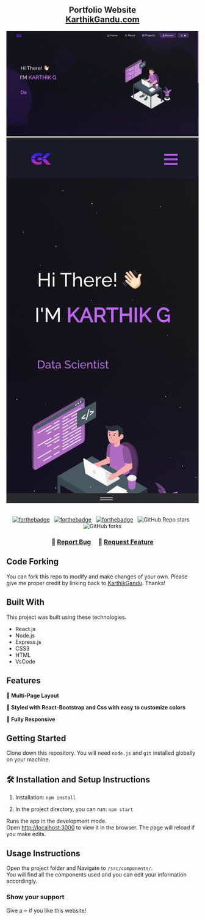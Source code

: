 <h2 align="center">
  Portfolio Website<br/>
  <a href="https://karthikgandu.netlify.app/" target="_blank">KarthikGandu.com</a>
</h2>
<div align="center">
  <img alt="Demo" src="./Images/readme-img.png" />
  <img alt="Demo" src="./Images/readme-img1.png" />
</div>

<br/>

<center>

[![forthebadge](https://forthebadge.com/images/badges/built-with-love.svg)](https://forthebadge.com) &nbsp;
[![forthebadge](https://forthebadge.com/images/badges/made-with-javascript.svg)](https://forthebadge.com) &nbsp;
[![forthebadge](https://forthebadge.com/images/badges/open-source.svg)](https://forthebadge.com) &nbsp;
![GitHub Repo stars](https://img.shields.io/github/stars/KarthikGandu/Portfolio_Site?color=red&logo=github&style=for-the-badge) &nbsp;
![GitHub forks](https://img.shields.io/github/forks/KarthikGandu/Portfolio_Site?color=red&logo=github&style=for-the-badge)

</center>

<h3 align="center">
    🔹
    <a href="https://github.com/KarthikGandu/Portfolio_Site/issues">Report Bug</a> &nbsp; &nbsp;
    🔹
    <a href="https://github.com/KarthikGandu/Portfolio_Site/issues">Request Feature</a>
</h3>

## Code Forking

You can fork this repo to modify and make changes of your own. Please give me proper credit by linking back to [KarthikGandu](https://github.com/KarthikGandu/Portfolio_Site). Thanks!

## Built With

This project was built using these technologies.

- React.js
- Node.js
- Express.js
- CSS3
- HTML 
- VsCode

## Features

**📖 Multi-Page Layout**

**🎨 Styled with React-Bootstrap and Css with easy to customize colors**

**📱 Fully Responsive**

## Getting Started

Clone down this repository. You will need `node.js` and `git` installed globally on your machine.

## 🛠 Installation and Setup Instructions

1. Installation: `npm install`

2. In the project directory, you can run: `npm start`

Runs the app in the development mode.\
Open [http://localhost:3000](http://localhost:3000) to view it in the browser.
The page will reload if you make edits.

## Usage Instructions

Open the project folder and Navigate to `/src/components/`. <br/>
You will find all the components used and you can edit your information accordingly.

### Show your support

Give a ⭐ if you like this website!


